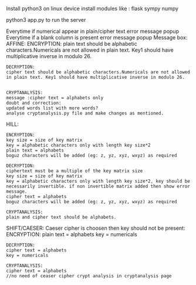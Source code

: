 Install python3 on linux device
install modules like :
flask
sympy
numpy

python3 app.py to run the server


Everytime if numerical appear in plain/cipher text error message popup
Everytime if a blank column is present error message popup
Message box: 
AFFINE:
	ENCRYPTION:
	plain text should be alphabetic characters.Numericals are not allowed in plain text. Key1 should have multiplicative inverse in modulo 26.

	DECRYPTION:
	cipher text should be alphabetic characters.Numericals are not allowed in plain text. Key1 should have multiplicative inverse in modulo 26.

	
	CRYPTANALYSIS:
	message :cipher text = alphabets only 
	doubt and correction:
	updated words list with more words?
	analyse cryptanalysis.py file and make changes as mentioned.
	
	
HILL:

	ENCRYPTION:
	key size = size of key matrix
	key = alphabetic characters only with length key size*2
	plain text = alphabets 
	boguz characters will be added (eg: z, yz, xyz, wxyz) as required
	
	DECRYPTION:
	ciphertext must be a multiple of the key matrix size
	key size = size of key matrix
	key = alphabetic characters only with length key size*2, key should be necessarily invertible. if non invertible matrix added then show error message.
	cipher text = alphabets 
	boguz characters will be added (eg: z, yz, xyz, wxyz) as required
	
	CRYPTANALYSIS:
	plain and cipher text should be alphabets.
	
SHIFT/CAESER:
	Caeser cipher is choosen then key should not be present:
	ENCRYPTION:
	plain text = alphabets 
	key = numericals
	
	DECRYPTION:
	cipher text = alphabets 
	key = numericals
	
	CRYPTANALYSIS:
	cipher text = alphabets
	//no need of ceaser cipher crypt analysis in cryptanalysis page
	
	
		

   

